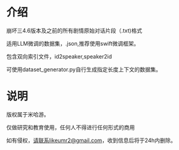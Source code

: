 # 介绍

崩坏三4.6版本及之前的所有剧情原始对话片段（.txt)格式

适用LLM微调的数据集，.json,推荐使用swift微调框架。

包含双向索引文件，id2speaker,speaker2id

可使用dataset_generator.py自行生成指定长度上下文的数据集。

# 说明

版权属于米哈游。

仅做研究和教育使用，任何人不得进行任何形式的商用

如有侵权，请联系likeumr2@gmail.com，收到信息后将于24h内删除。